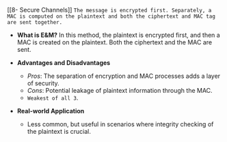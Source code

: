 [[8- Secure Channels]]
`The message is encrypted first. Separately, a MAC is computed on the plaintext and both the ciphertext and MAC tag are sent together.`


- **What is E&M?**
  In this method, the plaintext is encrypted first, and then a MAC is created on the plaintext. Both the ciphertext and the MAC are sent.

- **Advantages and Disadvantages**
  - *Pros*: The separation of encryption and MAC processes adds a layer of security.
  - *Cons*: Potential leakage of plaintext information through the MAC.
  - `Weakest of all 3`.

- **Real-world Application**
  - Less common, but useful in scenarios where integrity checking of the plaintext is crucial.